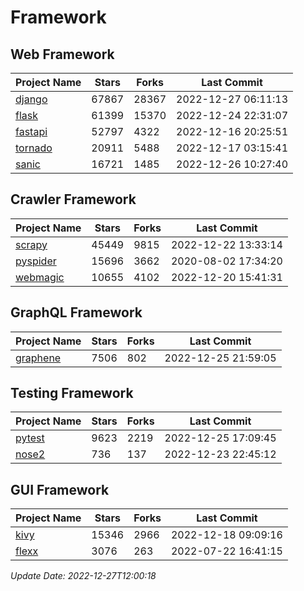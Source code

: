 # Framework

## Web Framework
| Project Name | Stars | Forks | Last Commit |
| ------------ | ----- | ----- | ----------- |
| [django](https://github.com/django/django) | 67867 | 28367 | 2022-12-27 06:11:13 |
| [flask](https://github.com/pallets/flask) | 61399 | 15370 | 2022-12-24 22:31:07 |
| [fastapi](https://github.com/tiangolo/fastapi) | 52797 | 4322 | 2022-12-16 20:25:51 |
| [tornado](https://github.com/tornadoweb/tornado) | 20911 | 5488 | 2022-12-17 03:15:41 |
| [sanic](https://github.com/sanic-org/sanic) | 16721 | 1485 | 2022-12-26 10:27:40 |

## Crawler Framework
| Project Name | Stars | Forks | Last Commit |
| ------------ | ----- | ----- | ----------- |
| [scrapy](https://github.com/scrapy/scrapy) | 45449 | 9815 | 2022-12-22 13:33:14 |
| [pyspider](https://github.com/binux/pyspider) | 15696 | 3662 | 2020-08-02 17:34:20 |
| [webmagic](https://github.com/code4craft/webmagic) | 10655 | 4102 | 2022-12-20 15:41:31 |

## GraphQL Framework
| Project Name | Stars | Forks | Last Commit |
| ------------ | ----- | ----- | ----------- |
| [graphene](https://github.com/graphql-python/graphene) | 7506 | 802 | 2022-12-25 21:59:05 |

## Testing Framework
| Project Name | Stars | Forks | Last Commit |
| ------------ | ----- | ----- | ----------- |
| [pytest](https://github.com/pytest-dev/pytest) | 9623 | 2219 | 2022-12-25 17:09:45 |
| [nose2](https://github.com/nose-devs/nose2) | 736 | 137 | 2022-12-23 22:45:12 |

## GUI Framework
| Project Name | Stars | Forks | Last Commit |
| ------------ | ----- | ----- | ----------- |
| [kivy](https://github.com/kivy/kivy) | 15346 | 2966 | 2022-12-18 09:09:16 |
| [flexx](https://github.com/flexxui/flexx) | 3076 | 263 | 2022-07-22 16:41:15 |

*Update Date: 2022-12-27T12:00:18*